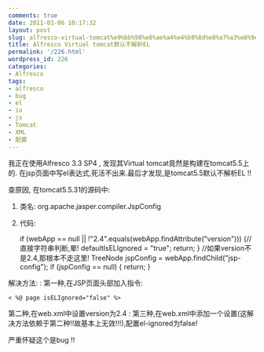```yaml
---
comments: true
date: 2011-01-06 10:17:32
layout: post
slug: alfresco-virtual-tomcat%e9%bb%98%e8%ae%a4%e4%b8%8d%e8%a7%a3%e6%9e%90el
title: Alfresco Virtual tomcat默认不解析EL
permalink: '/226.html'
wordpress_id: 226
categories:
- Alfresco
tags:
- alfresco
- bug
- el
- io
- js
- Tomcat
- XML
- 配置
---
```


我正在使用Alfresco 3.3 SP4 , 发现其Virtual tomcat竟然是构建在tomcat5.5上的.
在jsp页面中写el表达式,死活不出来.最后才发现,是tomcat5.5默认不解析EL !!

查原因, 在tomcat5.5.31的源码中:
1. 类名: org.apache.jasper.compiler.JspConfig
2. 代码:

    
    
    if (webApp == null
         || !"2.4".equals(webApp.findAttribute("version"))) {//直接字符串判断,晕!
         defaultIsELIgnored = "true";
         return;
    }
    //如果version不是2.4,那根本不走这里!
    TreeNode jspConfig = webApp.findChild("jsp-config");
    if (jspConfig == null) {
         return;
    }
    



解决方法: :
第一种,在JSP页面头部加入指令:

    
    
    < %@ page isELIgnored="false" %>
    


第二种,在web.xml中设置version为2.4 :
第三种,在web.xml中添加一个设置(这解决方法依赖于第二种!!故基本上无效!!!),配置el-ignored为false!

严重怀疑这个是bug !!
